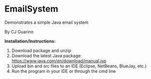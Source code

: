 # EmailSystem
Demonstrates a simple Java email system

By CJ Guarino

**Installation/Instructions:**

1. Download package and unzip  
2. Download the latest Java package: https://www.java.com/en/download/manual.jsp  
3. Upload bin and src files to an IDE (Eclipse, NetBeans, BlueJay, etc.)  
4. Run the program in your IDE or through the cmd line  
